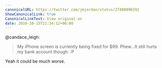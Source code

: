 ```yaml
---
canonicalURL: https://twitter.com/jmjordan/status/27480096592
ShowCanonicalLink: true
CanonicalLinkText: View original on
date: 2010-10-15T21:34:12+00:00
---
```

@candace_leigh:

> My iPhone screen is currently being fixed for $99. Phew...It still hurts my bank account though. :P

Yeah it could be much worse.